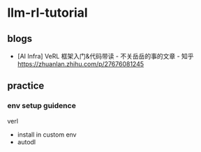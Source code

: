 # llm-rl-tutorial


## blogs
- [AI Infra] VeRL 框架入门&代码带读 - 不关岳岳的事的文章 - 知乎
https://zhuanlan.zhihu.com/p/27676081245


## practice

### env setup guidence

verl
- install in custom env
- autodl
